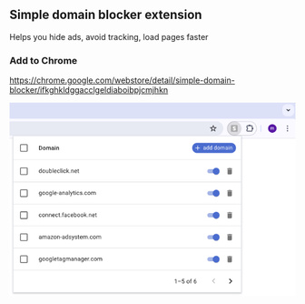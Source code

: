 ## Simple domain blocker extension

Helps you hide ads, avoid tracking, load pages faster

### Add to Chrome

https://chrome.google.com/webstore/detail/simple-domain-blocker/ifkghkldggacclgeldiaboibpjcmjhkn

![Screenshot](https://github.com/mstfsnc/simple-domain-blocker-extension/blob/main/assets/screenshot.png?raw=true)